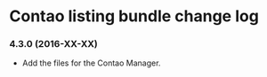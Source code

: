 # Contao listing bundle change log

### 4.3.0 (2016-XX-XX)

 * Add the files for the Contao Manager.
